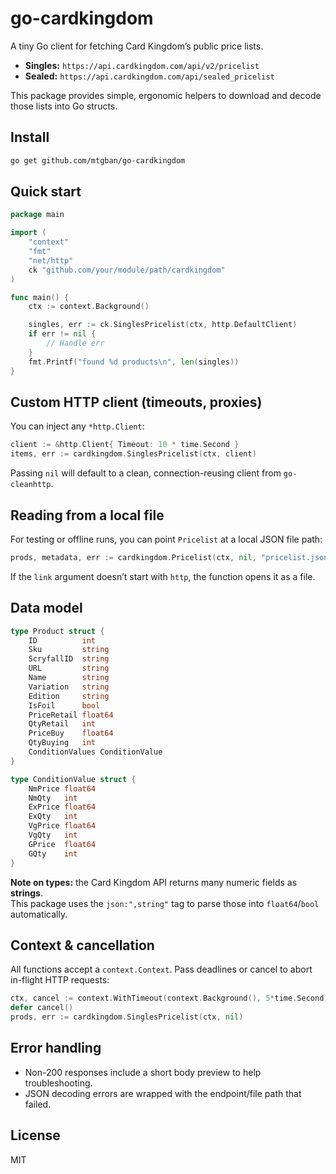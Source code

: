 # go-cardkingdom

A tiny Go client for fetching Card Kingdom’s public price lists.

- **Singles:** `https://api.cardkingdom.com/api/v2/pricelist`
- **Sealed:** `https://api.cardkingdom.com/api/sealed_pricelist`

This package provides simple, ergonomic helpers to download and decode those lists into Go structs.

## Install

```bash
go get github.com/mtgban/go-cardkingdom
```

## Quick start

```go
package main

import (
    "context"
    "fmt"
    "net/http"
    ck "github.com/your/module/path/cardkingdom"
)

func main() {
    ctx := context.Background()

    singles, err := ck.SinglesPricelist(ctx, http.DefaultClient)
    if err != nil {
        // Handle err
    }
    fmt.Printf("found %d products\n", len(singles))
}
```

## Custom HTTP client (timeouts, proxies)

You can inject any `*http.Client`:

```go
client := &http.Client{ Timeout: 10 * time.Second }
items, err := cardkingdom.SinglesPricelist(ctx, client)
```

Passing `nil` will default to a clean, connection-reusing client from `go-cleanhttp`.

## Reading from a local file

For testing or offline runs, you can point `Pricelist` at a local JSON file path:

```go
prods, metadata, err := cardkingdom.Pricelist(ctx, nil, "pricelist.json")
```

If the `link` argument doesn’t start with `http`, the function opens it as a file.

## Data model

```go
type Product struct {
    ID          int
    Sku         string
    ScryfallID  string
    URL         string
    Name        string
    Variation   string
    Edition     string
    IsFoil      bool
    PriceRetail float64
    QtyRetail   int
    PriceBuy    float64
    QtyBuying   int
    ConditionValues ConditionValue
}

type ConditionValue struct {
    NmPrice float64
    NmQty   int
    ExPrice float64
    ExQty   int
    VgPrice float64
    VgQty   int
    GPrice  float64
    GQty    int
}
```

**Note on types:** the Card Kingdom API returns many numeric fields as **strings**.  
This package uses the `json:",string"` tag to parse those into `float64`/`bool` automatically.

## Context & cancellation

All functions accept a `context.Context`. Pass deadlines or cancel to abort in-flight HTTP requests:

```go
ctx, cancel := context.WithTimeout(context.Background(), 5*time.Second)
defer cancel()
prods, err := cardkingdom.SinglesPricelist(ctx, nil)
```

## Error handling

- Non-200 responses include a short body preview to help troubleshooting.
- JSON decoding errors are wrapped with the endpoint/file path that failed.

## License

MIT

